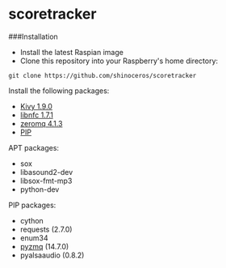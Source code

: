 scoretracker
============

###Installation
* Install the latest Raspian image
* Clone this repository into your Raspberry's home directory:
```
git clone https://github.com/shinoceros/scoretracker
```

Install the following packages:
* [Kivy 1.9.0](http://kivy.org/docs/installation/installation-rpi.html)
* [libnfc 1.7.1](http://nfc-tools.org/index.php?title=Libnfc#Debian_.2F_Ubuntu)
* [zeromq 4.1.3](http://zeromq.org/intro:get-the-software)
* [PIP](https://pip.pypa.io/en/latest/installing.html)

APT packages:
* sox
* libasound2-dev
* libsox-fmt-mp3
* python-dev

PIP packages:
* cython
* requests (2.7.0)
* enum34
* [pyzmq](http://zeromq.org/bindings:python) (14.7.0)
* pyalsaaudio (0.8.2)

